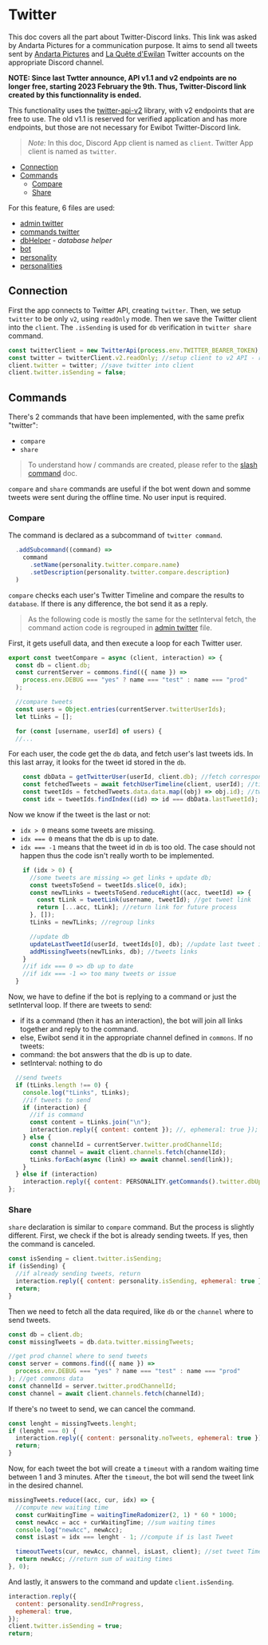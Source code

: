 # Twitter

This doc covers all the part about Twitter-Discord links. This link was asked by Andarta Pictures for
a communication purpose. It aims to send all tweets sent by 
[Andarta Pictures](https://twitter.com/andartapictures) and
[La Quête d'Ewilan](https://twitter.com/laquetedewilan) Twitter accounts on the appropriate Discord
channel. 

**NOTE: Since last Twtter announce, API v1.1 and v2 endpoints are no longer free, starting 2023 February the 9th. Thus, Twitter-Discord link created by this functionnality is ended.**

This functionality uses the [twitter-api-v2](https://github.com/PLhery/node-twitter-api-v2) library, 
with v2 endpoints that are free to use. The old v1.1 is reserved for verified application and has 
more endpoints, but those are not necessary for Ewibot Twitter-Discord link.

> *Note:* In this doc, Discord App client is named as `client`. Twitter App client is named as 
> `twitter`.

- [Connection](#connection)
- [Commands](#commands)
    - [Compare](#compare)
    - [Share](#share)

For this feature, 6 files are used: 
- [admin twitter](../src/admin/twitter.js)
- [commands twitter](../src/commands/twitter.js)
- [dbHelper](../src/helpers/dbHelper.js) - *database helper*
- [bot](../src/bot.js)
- [personality](../src/personality.js)
- [personalities](../static/personalities.json)

## Connection

First the app connects to Twitter API, creating `twitter`. Then, we setup `twitter` to 
be only `v2`, using `readOnly` mode. Then we save the Twitter client into the `client`.
The `.isSending` is used for `db` verification in `twitter share` command.

```javascript
const twitterClient = new TwitterApi(process.env.TWITTER_BEARER_TOKEN); //login app
const twitter = twitterClient.v2.readOnly; //setup client to v2 API - read only mode
client.twitter = twitter; //save twitter into client
client.twitter.isSending = false;
```

## Commands

There's 2 commands that have been implemented, with the same prefix "twitter":
- `compare`
- `share`

> To understand how / commands are created, please refer to the [slash command](./slashCommands.md) doc.

`compare` and `share` commands are useful if the bot went down and somme tweets were sent during
the offline time. No user input is required. 

### Compare

The command is declared as a subcommand of `twitter command`.

```javascript
  .addSubcommand((command) =>
    command
      .setName(personality.twitter.compare.name)
      .setDescription(personality.twitter.compare.description)
  ) 
```

`compare` checks each user's Twitter Timeline and compare the results to `database`. If there is
any difference, the bot send it as a reply.

> As the following code is mostly the same for the setInterval fetch, the command action code 
> is regrouped in [admin twitter](../src/admin/twitter.js) file.

First, it gets usefull data, and then execute a loop for each Twitter user.

```javascript
export const tweetCompare = async (client, interaction) => {
  const db = client.db;
  const currentServer = commons.find(({ name }) =>
    process.env.DEBUG === "yes" ? name === "test" : name === "prod"
  );

  //compare tweets
  const users = Object.entries(currentServer.twitterUserIds);
  let tLinks = [];

  for (const [username, userId] of users) {
  //...
```

 For each user, the code get the `db` data, and fetch user's last tweets ids. In this last array, 
 it looks for the tweet id stored in the `db`.

```javascript
    const dbData = getTwitterUser(userId, client.db); //fetch corresponding data in db
    const fetchedTweets = await fetchUserTimeline(client, userId); //timeline
    const tweetIds = fetchedTweets.data.data.map((obj) => obj.id); //tweet ids
    const idx = tweetIds.findIndex((id) => id === dbData.lastTweetId); //find tweet
```

Now we know if the tweet is the last or not: 
- `idx > 0` means some tweets are missing.
- `idx === 0` means that the db is up to date.
- `idx === -1` means that the tweet id in `db` is too old. The case should not happen thus
the code isn't really worth to be implemented.

```javascript
    if (idx > 0) {
      //some tweets are missing => get links + update db;
      const tweetsToSend = tweetIds.slice(0, idx);
      const newTLinks = tweetsToSend.reduceRight((acc, tweetId) => {
        const tLink = tweetLink(username, tweetId); //get tweet link
        return [...acc, tLink]; //return link for future process
      }, []);
      tLinks = newTLinks; //regroup links

      //update db
      updateLastTweetId(userId, tweetIds[0], db); //update last tweet id
      addMissingTweets(newTLinks, db); //tweets links
    }
    //if idx === 0 => db up to date
    //if idx === -1 => too many tweets or issue
  }
```

Now, we have to define if the bot is replying to a command or just the setInterval loop.
If there are tweets to send: 
- if its a command (then it has an interaction), the bot will join all links together and reply to the command. 
- else, Ewibot send it in the appropriate channel defined in `commons`.
If no tweets:
- command: the bot answers that the db is up to date.
- setInterval: nothing to do

```javascript
  //send tweets
  if (tLinks.length !== 0) {
    console.log("tLinks", tLinks);
    //if tweets to send
    if (interaction) {
      //if is command
      const content = tLinks.join("\n");
      interaction.reply({ content: content }); //, ephemeral: true });
    } else {
      const channelId = currentServer.twitter.prodChannelId;
      const channel = await client.channels.fetch(channelId);
      tLinks.forEach(async (link) => await channel.send(link));
    }
  } else if (interaction)
    interaction.reply({ content: PERSONALITY.getCommands().twitter.dbUpToDate, ephemeral: true });
};
```

### Share

`share` declaration is similar to `compare` command. But the process is slightly different. 
First, we check if the bot is already sending tweets. If yes, then the command is canceled.

```javascript
const isSending = client.twitter.isSending;
if (isSending) {
  //if already sending tweets, return
  interaction.reply({ content: personality.isSending, ephemeral: true });
  return;
}
```

Then we need to fetch all the data required, like `db` or the `channel` where to send tweets.

```javascript
const db = client.db;
const missingTweets = db.data.twitter.missingTweets;

//get prod channel where to send tweets
const server = commons.find(({ name }) =>
  process.env.DEBUG === "yes" ? name === "test" : name === "prod"
); //get commons data
const channelId = server.twitter.prodChannelId;
const channel = await client.channels.fetch(channelId);
```

If there's no tweet to send, we can cancel the command.

```javascript
const lenght = missingTweets.lenght;
if (lenght === 0) {
  interaction.reply({ content: personality.noTweets, ephemeral: true });
  return;
}
```

Now, for each tweet the bot will create a `timeout` with a random waiting time between 1 and 3
minutes. After the `timeout`, the bot will send the tweet link in the desired channel.

```javascript
missingTweets.reduce((acc, cur, idx) => {
  //compute new waiting time
  const curWaitingTime = waitingTimeRadomizer(2, 1) * 60 * 1000;
  const newAcc = acc + curWaitingTime; //sum waiting times
  console.log("newAcc", newAcc);
  const isLast = idx === lenght - 1; //compute if is last Tweet

  timeoutTweets(cur, newAcc, channel, isLast, client); //set tweet Timeout before send
  return newAcc; //return sum of waiting times
}, 0);
```

And lastly, it answers to the command and update `client.isSending`.

```javascript
interaction.reply({
  content: personality.sendInProgress,
  ephemeral: true,
});
client.twitter.isSending = true;
return;
```
